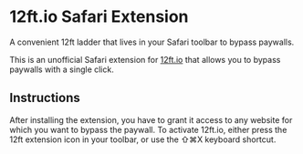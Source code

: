 # 12ft.io Safari Extension

A convenient 12ft ladder that lives in your Safari toolbar to bypass paywalls.

This is an unofficial Safari extension for [12ft.io](https://12ft.io) that allows you to bypass paywalls with a single click.

## Instructions

After installing the extension, you have to grant it access to any website for which you want to bypass the paywall.
To activate 12ft.io, either press the 12ft extension icon in your toolbar, or use the ⇧⌘X keyboard shortcut.
